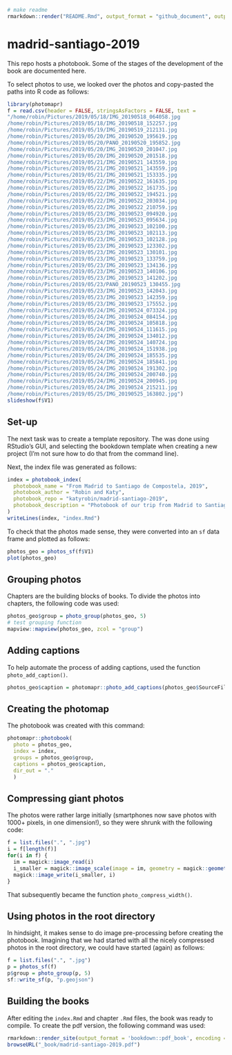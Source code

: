 
<!-- README.md is generated from README.Rmd. Please edit that file -->

``` r
# make readme
rmarkdown::render("README.Rmd", output_format = "github_document", output_file = "README.md") 
```

# madrid-santiago-2019

<!-- badges: start -->

<!-- badges: end -->

This repo hosts a photobook. Some of the stages of the development of
the book are documented here.

To select photos to use, we looked over the photos and copy-pasted the paths into R code as follows:

``` r
library(photomapr)
f = read.csv(header = FALSE, stringsAsFactors = FALSE, text = 
"/home/robin/Pictures/2019/05/18/IMG_20190518_064058.jpg
/home/robin/Pictures/2019/05/18/IMG_20190518_152257.jpg
/home/robin/Pictures/2019/05/19/IMG_20190519_212131.jpg
/home/robin/Pictures/2019/05/20/IMG_20190520_195619.jpg
/home/robin/Pictures/2019/05/20/PANO_20190520_195852.jpg
/home/robin/Pictures/2019/05/20/IMG_20190520_201047.jpg
/home/robin/Pictures/2019/05/20/IMG_20190520_201518.jpg
/home/robin/Pictures/2019/05/21/IMG_20190521_143559.jpg
/home/robin/Pictures/2019/05/21/IMG_20190521_143559.jpg
/home/robin/Pictures/2019/05/21/IMG_20190521_153335.jpg
/home/robin/Pictures/2019/05/22/IMG_20190522_161635.jpg
/home/robin/Pictures/2019/05/22/IMG_20190522_161735.jpg
/home/robin/Pictures/2019/05/22/IMG_20190522_194521.jpg
/home/robin/Pictures/2019/05/22/IMG_20190522_203034.jpg
/home/robin/Pictures/2019/05/22/IMG_20190522_210759.jpg
/home/robin/Pictures/2019/05/23/IMG_20190523_094920.jpg
/home/robin/Pictures/2019/05/23/IMG_20190523_095634.jpg
/home/robin/Pictures/2019/05/23/IMG_20190523_102100.jpg
/home/robin/Pictures/2019/05/23/IMG_20190523_102113.jpg
/home/robin/Pictures/2019/05/23/IMG_20190523_102128.jpg
/home/robin/Pictures/2019/05/23/IMG_20190523_123302.jpg
/home/robin/Pictures/2019/05/23/IMG_20190523_130101.jpg
/home/robin/Pictures/2019/05/23/IMG_20190523_133759.jpg
/home/robin/Pictures/2019/05/23/IMG_20190523_134136.jpg
/home/robin/Pictures/2019/05/23/IMG_20190523_140106.jpg
/home/robin/Pictures/2019/05/23/IMG_20190523_141202.jpg
/home/robin/Pictures/2019/05/23/PANO_20190523_130455.jpg
/home/robin/Pictures/2019/05/23/IMG_20190523_142043.jpg
/home/robin/Pictures/2019/05/23/IMG_20190523_142359.jpg
/home/robin/Pictures/2019/05/23/IMG_20190523_175552.jpg
/home/robin/Pictures/2019/05/24/IMG_20190524_073324.jpg
/home/robin/Pictures/2019/05/24/IMG_20190524_084154.jpg
/home/robin/Pictures/2019/05/24/IMG_20190524_105818.jpg
/home/robin/Pictures/2019/05/24/IMG_20190524_111615.jpg
/home/robin/Pictures/2019/05/24/IMG_20190524_134012.jpg
/home/robin/Pictures/2019/05/24/IMG_20190524_140724.jpg
/home/robin/Pictures/2019/05/24/IMG_20190524_151938.jpg
/home/robin/Pictures/2019/05/24/IMG_20190524_185535.jpg
/home/robin/Pictures/2019/05/24/IMG_20190524_185841.jpg
/home/robin/Pictures/2019/05/24/IMG_20190524_191302.jpg
/home/robin/Pictures/2019/05/24/IMG_20190524_200740.jpg
/home/robin/Pictures/2019/05/24/IMG_20190524_200945.jpg
/home/robin/Pictures/2019/05/24/IMG_20190524_215211.jpg
/home/robin/Pictures/2019/05/25/IMG_20190525_163802.jpg")
slideshow(f$V1)
```

## Set-up

The next task was to create a template repository. The was done using
RStudio’s GUI, and selecting the bookdown template when creating a new
project (I’m not sure how to do that from the command line).

Next, the index file was generated as follows:

``` r
index = photobook_index(
  photobook_name = "From Madrid to Santiago de Compostela, 2019",
  photobook_author = "Robin and Katy",
  photobook_repo = "katyrobin/madrid-santiago-2019",
  photobook_description = "Photobook of our trip from Madrid to Santiago via Salamanca, Ourense and the Camino de Compostela."
)
writeLines(index, "index.Rmd")
```

To check that the photos made sense, they were converted into an `sf` data frame and plotted as follows:

``` r
photos_geo = photos_sf(f$V1)
plot(photos_geo)
```

## Grouping photos

Chapters are the building blocks of books.
To divide the photos into chapters, the following code was used:

``` r
photos_geo$group = photo_group(photos_geo, 5)
# test grouping function
mapview::mapview(photos_geo, zcol = "group")
```

## Adding captions

To help automate the process of adding captions, used the function `photo_add_caption()`.

``` r
photos_geo$caption = photomapr::photo_add_captions(photos_geo$SourceFile)
```

## Creating the photomap

The photobook was created with this command:

``` r
photomapr::photobook(
  photo = photos_geo,
  index = index,
  groups = photos_geo$group,
  captions = photos_geo$caption,
  dir_out = "."
  )
```

## Compressing giant photos

The photos were rather large initially (smartphones now save photos with 1000+ pixels, in one dimension!), so they were shrunk with the following code:

``` r
f = list.files(".", ".jpg")
i = f[length(f)]
for(i in f) {
  im = magick::image_read(i)
  i_smaller = magick::image_scale(image = im, geometry = magick::geometry_size_pixels(width = 800))
  magick::image_write(i_smaller, i)
}
```

That subsequently became the function `photo_compress_width()`.

## Using photos in the root directory

In hindsight, it makes sense to do image pre-processing before creating the photobook.
Imagining that we had started with all the nicely compressed photos in the root directory, we could have started (again) as follows:

``` r
f = list.files(".", ".jpg")
p = photos_sf(f)
p$group = photo_group(p, 5)
sf::write_sf(p, "p.geojson")
```
## Building the books

After editing the `index.Rmd` and chapter `.Rmd` files, the book was ready to compile.
To create the pdf version, the following command was used:

``` r
rmarkdown::render_site(output_format = 'bookdown::pdf_book', encoding = 'UTF-8')
browseURL("_book/madrid-santiago-2019.pdf")
```

